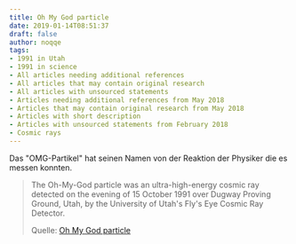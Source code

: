 ```yaml
---
title: Oh My God particle
date: 2019-01-14T08:51:37
draft: false
author: noqqe
tags:
- 1991 in Utah
- 1991 in science
- All articles needing additional references
- All articles that may contain original research
- All articles with unsourced statements
- Articles needing additional references from May 2018
- Articles that may contain original research from May 2018
- Articles with short description
- Articles with unsourced statements from February 2018
- Cosmic rays
---
```


Das "OMG-Partikel" hat seinen Namen von der Reaktion der Physiker die es
messen konnten.

> The Oh-My-God particle was an ultra-high-energy cosmic ray detected on the
> evening of 15 October 1991 over Dugway Proving Ground, Utah, by the University
> of Utah's Fly's Eye Cosmic Ray Detector.
>
> Quelle: [Oh My God particle](https://en.wikipedia.org/wiki/Oh-My-God_particle)
